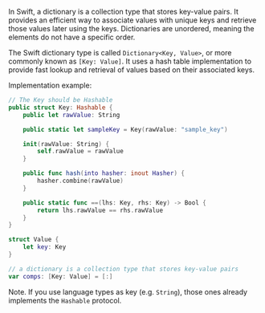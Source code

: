In Swift, a dictionary is a collection type that stores key-value pairs. It provides an efficient way to associate values with unique keys and retrieve those values later using the keys. Dictionaries are unordered, meaning the elements do not have a specific order.

The Swift dictionary type is called `Dictionary<Key, Value>`, or more commonly known as `[Key: Value]`. It uses a hash table implementation to provide fast lookup and retrieval of values based on their associated keys.

Implementation example:

```swift
// The Key should be Hashable
public struct Key: Hashable {
    public let rawValue: String

    public static let sampleKey = Key(rawValue: "sample_key")

    init(rawValue: String) {
        self.rawValue = rawValue
    }

    public func hash(into hasher: inout Hasher) {
        hasher.combine(rawValue)
    }

    public static func ==(lhs: Key, rhs: Key) -> Bool {
        return lhs.rawValue == rhs.rawValue
    }
}

struct Value {
    let key: Key
}

// a dictionary is a collection type that stores key-value pairs
var comps: [Key: Value] = [:]
```

Note. If you use language types as key (e.g. `String`), those ones already implements the `Hashable` protocol.
